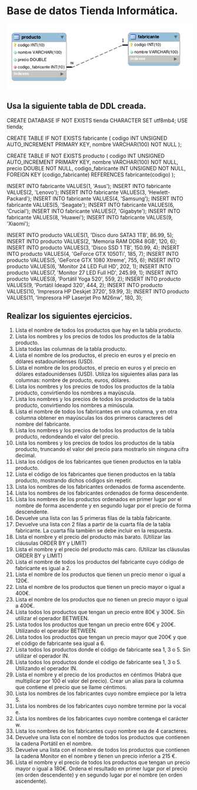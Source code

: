 # Base de datos Tienda Informática.


![Imagen de la base de datos](https://github.com/Blayneraptor/BBDD_SQL/blob/main/DQL/DQL_TIENDA_INFORMATICA/DQLTIENDA.png)


## Usa la siguiente tabla de DDL creada.

CREATE DATABASE IF NOT EXISTS tienda CHARACTER SET utf8mb4;
USE tienda;

CREATE TABLE IF NOT EXISTS fabricante (
  codigo INT UNSIGNED AUTO_INCREMENT PRIMARY KEY,
  nombre VARCHAR(100) NOT NULL
);

CREATE TABLE IF NOT EXISTS producto (
  codigo INT UNSIGNED AUTO_INCREMENT PRIMARY KEY,
  nombre VARCHAR(100) NOT NULL,
  precio DOUBLE NOT NULL,
  codigo_fabricante INT UNSIGNED NOT NULL,
  FOREIGN KEY (codigo_fabricante) REFERENCES fabricante(codigo)
);

INSERT INTO fabricante VALUES(1, 'Asus');
INSERT INTO fabricante VALUES(2, 'Lenovo');
INSERT INTO fabricante VALUES(3, 'Hewlett-Packard');
INSERT INTO fabricante VALUES(4, 'Samsung');
INSERT INTO fabricante VALUES(5, 'Seagate');
INSERT INTO fabricante VALUES(6, 'Crucial');
INSERT INTO fabricante VALUES(7, 'Gigabyte');
INSERT INTO fabricante VALUES(8, 'Huawei');
INSERT INTO fabricante VALUES(9, 'Xiaomi');

INSERT INTO producto VALUES(1, 'Disco duro SATA3 1TB', 86.99, 5);
INSERT INTO producto VALUES(2, 'Memoria RAM DDR4 8GB', 120, 6);
INSERT INTO producto VALUES(3, 'Disco SSD 1 TB', 150.99, 4);
INSERT INTO producto VALUES(4, 'GeForce GTX 1050Ti', 185, 7);
INSERT INTO producto VALUES(5, 'GeForce GTX 1080 Xtreme', 755, 6);
INSERT INTO producto VALUES(6, 'Monitor 24 LED Full HD', 202, 1);
INSERT INTO producto VALUES(7, 'Monitor 27 LED Full HD', 245.99, 1);
INSERT INTO producto VALUES(8, 'Portátil Yoga 520', 559, 2);
INSERT INTO producto VALUES(9, 'Portátil Ideapd 320', 444, 2);
INSERT INTO producto VALUES(10, 'Impresora HP Deskjet 3720', 59.99, 3);
INSERT INTO producto VALUES(11, 'Impresora HP Laserjet Pro M26nw', 180, 3);

## Realizar los siguientes ejercicios.

1.	Lista el nombre de todos los productos que hay en la tabla producto.
2.	Lista los nombres y los precios de todos los productos de la tabla producto.
3.	Lista todas las columnas de la tabla producto.
4.	Lista el nombre de los productos, el precio en euros y el precio en dólares estadounidenses (USD).
5.	Lista el nombre de los productos, el precio en euros y el precio en dólares estadounidenses (USD). Utiliza los siguientes alias para las columnas: nombre de producto, euros, dólares.
6.	Lista los nombres y los precios de todos los productos de la tabla producto, convirtiendo los nombres a mayúscula.
7.	Lista los nombres y los precios de todos los productos de la tabla producto, convirtiendo los nombres a minúscula.
8.	Lista el nombre de todos los fabricantes en una columna, y en otra columna obtener en mayúsculas los dos primeros caracteres del nombre del fabricante.
9.	Lista los nombres y los precios de todos los productos de la tabla producto, redondeando el valor del precio.
10.	Lista los nombres y los precios de todos los productos de la tabla producto, truncando el valor del precio para mostrarlo sin ninguna cifra decimal.
11.	Lista los códigos de los fabricantes que tienen productos en la tabla producto.
12.	Lista el código de los fabricantes que tienen productos en la tabla producto, mostrando dichos códigos sin repetir.
13.	Lista los nombres de los fabricantes ordenados de forma ascendente.
14.	Lista los nombres de los fabricantes ordenados de forma descendente.
15.	Lista los nombres de los productos ordenados en primer lugar por el nombre de forma ascendente y en segundo lugar por el precio de forma descendente.
16.	Devuelve una lista con las 5 primeras filas de la tabla fabricante.
17.	Devuelve una lista con 2 filas a partir de la cuarta fila de la tabla fabricante. La cuarta fila también se debe incluir en la respuesta.
18.	Lista el nombre y el precio del producto más barato. (Utilizar las cláusulas ORDER BY y LIMIT)
19.	Lista el nombre y el precio del producto más caro. (Utilizar las cláusulas ORDER BY y LIMIT)
20.	Lista el nombre de todos los productos del fabricante cuyo código de fabricante es igual a 2.
21.	Lista el nombre de los productos que tienen un precio menor o igual a 120€.
22.	Lista el nombre de los productos que tienen un precio mayor o igual a 400€.
23.	Lista el nombre de los productos que no tienen un precio mayor o igual a 400€.
24.	Lista todos los productos que tengan un precio entre 80€ y 300€. Sin utilizar el operador BETWEEN.
25.	Lista todos los productos que tengan un precio entre 60€ y 200€. Utilizando el operador BETWEEN.
26.	Lista todos los productos que tengan un precio mayor que 200€ y que el código de fabricante sea igual a 6.
27.	Lista todos los productos donde el código de fabricante sea 1, 3 o 5. Sin utilizar el operador IN.
28.	Lista todos los productos donde el código de fabricante sea 1, 3 o 5. Utilizando el operador IN.
29.	Lista el nombre y el precio de los productos en céntimos (Habrá que multiplicar por 100 el valor del precio). Crear un alias para la columna que contiene el precio que se llame céntimos.
30.	Lista los nombres de los fabricantes cuyo nombre empiece por la letra S.
31.	Lista los nombres de los fabricantes cuyo nombre termine por la vocal e.
32.	Lista los nombres de los fabricantes cuyo nombre contenga el carácter w.
33.	Lista los nombres de los fabricantes cuyo nombre sea de 4 caracteres.
34.	Devuelve una lista con el nombre de todos los productos que contienen la cadena Portátil en el nombre.
35.	Devuelve una lista con el nombre de todos los productos que contienen la cadena Monitor en el nombre y tienen un precio inferior a 215 €.
36.	Lista el nombre y el precio de todos los productos que tengan un precio mayor o igual a 180€. Ordena el resultado en primer lugar por el precio (en orden descendente) y en segundo lugar por el nombre (en orden ascendente).

